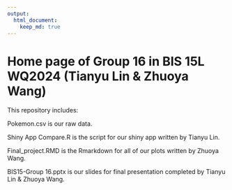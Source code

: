 ```yaml
---
output: 
  html_document: 
    keep_md: true
---
```

# Home page of Group 16 in BIS 15L WQ2024 (Tianyu Lin & Zhuoya Wang)

This repository includes:

Pokemon.csv is our raw data.

Shiny App Compare.R is the script for our shiny app written by Tianyu Lin.

Final_project.RMD is the Rmarkdown for all of our plots written by Zhuoya Wang.

BIS15-Group 16.pptx is our slides for final presentation completed by Tianyu Lin & Zhuoya Wang.



